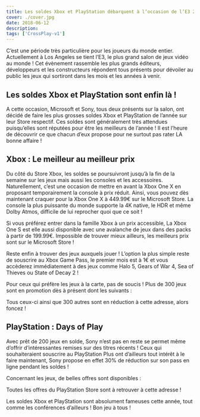 ```yaml
---
title: Les soldes Xbox et PlayStation débarquent à l’occasion de l’E3 2018 !
cover: ./cover.jpg
date: 2018-06-12
description: 
tags: ['CrossPlay-v1']
---
```

C’est une période très particulière pour les joueurs du monde entier. Actuellement à Los Angeles se tient l’E3, le plus grand salon de jeux vidéo au monde ! Cet évènement rassemble les plus grands éditeurs, développeurs et les constructeurs répondent tous présents pour dévoiler au public les jeux qui sortiront dans les mois et les années à venir.

## Les soldes Xbox et PlayStation sont enfin là !
A cette occasion, Microsoft et Sony, tous deux présents sur la salon, ont décidé de faire les plus grosses soldes Xbox et PlayStation de l’année sur leur Store respectif. Ces soldes sont généralement très attendues puisqu’elles sont réputées pour être les meilleurs de l’année ! Il est l’heure de découvrir ce que chacun d’eux propose pour ne surtout pas rater LA bonne affaire !

## Xbox : Le meilleur au meilleur prix
Du côté du Store Xbox, les soldes se poursuivront jusqu’à la fin de la semaine sur les jeux mais aussi les consoles et les accessoires. Naturellement, c’est une occasion de mettre en avant la Xbox One X en proposant temporairement la console à prix réduit. Ainsi, vous pouvez dès maintenant craquer pour la Xbox One X à 449.99€ sur le Microsoft Store. La console la plus puissante du monde supporte la 4K native, le HDR et même Dolby Atmos, difficile de lui reprocher quoi que ce soit !

Si vous préférez entrer dans la famille Xbox à un prix accessible, La Xbox One S est elle aussi disponible avec une avalanche de jeux dans des packs à partir de 199.99€. Impossible de trouver mieux ailleurs, les meilleurs prix sont sur le Microsoft Store !

Reste enfin à trouver des jeux auxquels jouer ! L’option la plus simple reste de souscrire au Xbox Game Pass, le premier mois est à 1€ et vous accèderez immédiatement à des jeux comme Halo 5, Gears of War 4, Sea of Thieves ou State of Decay 2 !

Pour ceux qui préfère les jeux à la carte, pas de soucis ! Plus de 300 jeux sont en promotion dès à présent dont les suivants :

Tous ceux-ci ainsi que 300 autres sont en réduction à cette adresse, alors foncez !

## PlayStation : Days of Play
Avec prêt de 200 jeux en solde, Sony n’est pas en reste se permet même d’offrir d’intéressantes remises sur des titres récents ! Ceux qui souhaiteraient souscrire au PlayStation Plus ont d’ailleurs tout intérêt à le faire maintenant, Sony propose en effet 30% de réduction sur son pass en ligne pendant les soldes !

Concernant les jeux, de belles offres sont disponibles :

Toutes les offres du PlayStation Store sont à retrouver à cette adresse !

Les soldes Xbox et PlayStation sont absolument fameuses cette année, tout comme les conférences d’ailleurs ! Bon jeu à tous !

